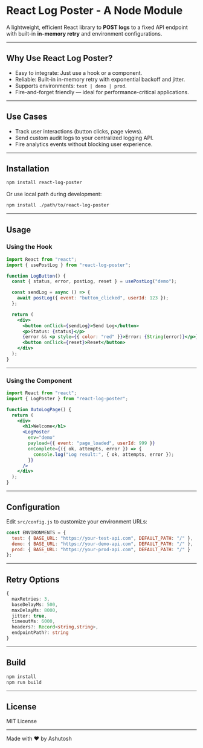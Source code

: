 # React Log Poster - A Node Module

A lightweight, efficient React library to **POST logs** to a fixed API endpoint with built-in **in-memory retry** and environment configurations.

---

## Why Use React Log Poster?

- Easy to integrate: Just use a hook or a component.
- Reliable: Built-in in-memory retry with exponential backoff and jitter.
- Supports environments: `test | demo | prod`.
- Fire-and-forget friendly — ideal for performance-critical applications.

---

## Use Cases

- Track user interactions (button clicks, page views).
- Send custom audit logs to your centralized logging API.
- Fire analytics events without blocking user experience.

---

## Installation

```bash
npm install react-log-poster
````

Or use local path during development:

```bash
npm install ./path/to/react-log-poster
```

---

## Usage

### Using the Hook

```jsx
import React from "react";
import { usePostLog } from "react-log-poster";

function LogButton() {
  const { status, error, postLog, reset } = usePostLog("demo");

  const sendLog = async () => {
    await postLog({ event: "button_clicked", userId: 123 });
  };

  return (
    <div>
      <button onClick={sendLog}>Send Log</button>
      <p>Status: {status}</p>
      {error && <p style={{ color: "red" }}>Error: {String(error)}</p>}
      <button onClick={reset}>Reset</button>
    </div>
  );
}
```

---

### Using the Component

```jsx
import React from "react";
import { LogPoster } from "react-log-poster";

function AutoLogPage() {
  return (
    <div>
      <h1>Welcome</h1>
      <LogPoster
        env="demo"
        payload={{ event: "page_loaded", userId: 999 }}
        onComplete={({ ok, attempts, error }) => {
          console.log("Log result:", { ok, attempts, error });
        }}
      />
    </div>
  );
}
```

---

## Configuration

Edit `src/config.js` to customize your environment URLs:

```js
const ENVIRONMENTS = {
  test: { BASE_URL: "https://your-test-api.com", DEFAULT_PATH: "/" },
  demo: { BASE_URL: "https://your-demo-api.com", DEFAULT_PATH: "/" },
  prod: { BASE_URL: "https://your-prod-api.com", DEFAULT_PATH: "/" }
};
```

---

## Retry Options

```ts
{
  maxRetries: 3,
  baseDelayMs: 500,
  maxDelayMs: 8000,
  jitter: true,
  timeoutMs: 6000,
  headers?: Record<string,string>,
  endpointPath?: string
}
```

---

## Build

```bash
npm install
npm run build
```

---

## License

MIT License

---

Made with ❤️ by Ashutosh
